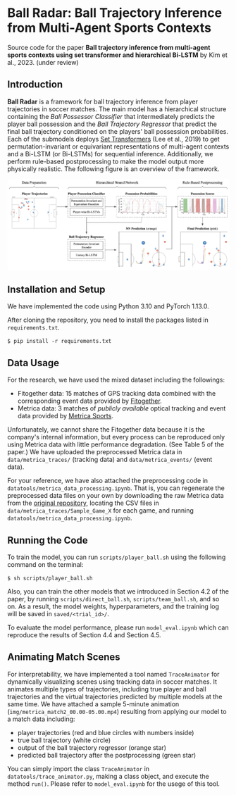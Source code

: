 <!-- <div align="center">
	<h1>
		Ball Radar
	</h1>
</div> -->
# Ball Radar: Ball Trajectory Inference from Multi-Agent Sports Contexts
Source code for the paper **Ball trajectory inference from multi-agent sports contexts using set transformer and hierarchical Bi-LSTM** by Kim et al., 2023. (under review)

## Introduction
**Ball Radar** is a framework for ball trajectory inference from player trajectories in soccer matches. The main model has a hierarchical structure containing the *Ball Possessor Classifier* that intermediately predicts the player ball possession and the *Ball Trajectory Regressor* that predict the final ball trajectory conditioned on the players' ball possession probabilities. Each of the submodels deploys [Set Transformers](https://arxiv.org/abs/1810.00825) (Lee et al., 2019) to get permutation-invariant or equivariant representations of multi-agent contexts and a Bi-LSTM (or Bi-LSTMs) for sequential inference. Additionally, we perform rule-based postprocessing to make the model output more physically realistic. The following figure is an overview of the framework.<br>

![overview](img/overview.png)<br>

## Installation and Setup
We have implemented the code using Python 3.10 and PyTorch 1.13.0.

After cloning the repository, you need to install the packages listed in `requirements.txt`.
```
$ pip install -r requirements.txt
```

## Data Usage
For the research, we have used the mixed dataset including the followings:

- Fitogether data: 15 matches of GPS tracking data combined with the corresponding event data provided by [Fitogether](https://www.fitogether.com).
- Metrica data: 3 matches of *publicly available* optical tracking and event data provided by [Metrica Sports](https://metrica-sports.com).

Unfortunately, we cannot share the Fitogether data because it is the company's internal information, but every process can be reproduced only using Metrica data with little performance degradation. (See Table 5 of the paper.) We have uploaded the preprocessed Metrica data in `data/metrica_traces/` (tracking data) and `data/metrica_events/` (event data).

For your reference, we have also attached the preprocessing code in `datatools/metrica_data_processing.ipynb`. That is, you can regenerate the preprocessed data files on your own by downloading the raw Metrica data from the [original repository](https://github.com/metrica-sports/sample-data), locating the CSV files in `data/metrica_traces/Sample_Game_X` for each game, and running `datatools/metrica_data_processing.ipynb`.

## Running the Code
To train the model, you can run `scripts/player_ball.sh` using the following command on the terminal:
```
$ sh scripts/player_ball.sh
```
Also, you can train the other models that we introduced in Section 4.2 of the paper, by running `scripts/direct_ball.sh`, `scripts/team_ball.sh`, and so on. As a result, the model weights, hyperparameters, and the training log will be saved in `saved/<trial_id>/`.

To evaluate the model performance, please run `model_eval.ipynb` which can reproduce the results of Section 4.4 and Section 4.5.

## Animating Match Scenes
For interpretability, we have implemented a tool named `TraceAnimator` for dynamically visualizing scenes using tracking data in soccer matches. It animates multiple types of trajectories, including true player and ball trajectories and the virtual trajectories predicted by multiple models at the same time. We have attached a sample 5-minute animation (`img/metrica_match2_00.00-05.00.mp4`) resulting from applying our model to a match data including:

- player trajectories (red and blue circles with numbers inside)
- true ball trajectory (white circle)
- output of the ball trajectory regressor (orange star)
- predicted ball trajectory after the postprocessing (green star)

You can simply import the class `TraceAnimator` in `datatools/trace_animator.py`, making a class object, and execute the method `run()`. Please refer to `model_eval.ipynb` for the usege of this tool.
